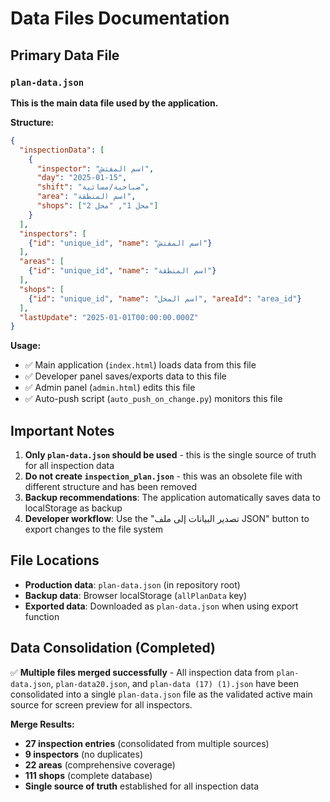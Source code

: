 # Data Files Documentation

## Primary Data File

### `plan-data.json`
**This is the main data file used by the application.**

**Structure:**
```json
{
  "inspectionData": [
    {
      "inspector": "اسم المفتش",
      "day": "2025-01-15",
      "shift": "صباحية/مسائية",  
      "area": "اسم المنطقة",
      "shops": ["محل 1", "محل 2"]
    }
  ],
  "inspectors": [
    {"id": "unique_id", "name": "اسم المفتش"}
  ],
  "areas": [
    {"id": "unique_id", "name": "اسم المنطقة"}
  ],
  "shops": [
    {"id": "unique_id", "name": "اسم المحل", "areaId": "area_id"}
  ],
  "lastUpdate": "2025-01-01T00:00:00.000Z"
}
```

**Usage:**
- ✅ Main application (`index.html`) loads data from this file
- ✅ Developer panel saves/exports data to this file
- ✅ Admin panel (`admin.html`) edits this file
- ✅ Auto-push script (`auto_push_on_change.py`) monitors this file

## Important Notes

1. **Only `plan-data.json` should be used** - this is the single source of truth for all inspection data
2. **Do not create `inspection_plan.json`** - this was an obsolete file with different structure and has been removed
3. **Backup recommendations**: The application automatically saves data to localStorage as backup
4. **Developer workflow**: Use the "تصدير البيانات إلى ملف JSON" button to export changes to the file system

## File Locations

- **Production data**: `plan-data.json` (in repository root)
- **Backup data**: Browser localStorage (`allPlanData` key)
- **Exported data**: Downloaded as `plan-data.json` when using export function

## Data Consolidation (Completed)

✅ **Multiple files merged successfully** - All inspection data from `plan-data.json`, `plan-data20.json`, and `plan-data (17) (1).json` have been consolidated into a single `plan-data.json` file as the validated active main source for screen preview for all inspectors.

**Merge Results:**
- **27 inspection entries** (consolidated from multiple sources)
- **9 inspectors** (no duplicates)
- **22 areas** (comprehensive coverage)
- **111 shops** (complete database)
- **Single source of truth** established for all inspection data